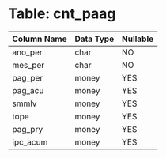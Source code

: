 # Table: cnt_paag

| Column Name | Data Type | Nullable |
|-------------|-----------|----------|
| ano_per | char | NO |
| mes_per | char | NO |
| pag_per | money | YES |
| pag_acu | money | YES |
| smmlv | money | YES |
| tope | money | YES |
| pag_pry | money | YES |
| ipc_acum | money | YES |
